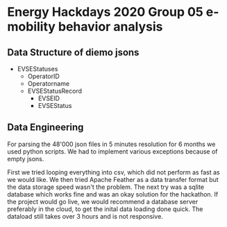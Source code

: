 # Energy Hackdays 2020 Group 05 e-mobility behavior analysis


## Data Structure of diemo jsons

- EVSEStatuses
    - OperatorID
    - Operatorname
    - EVSEStatusRecord
        - EVSEID
        - EVSEStatus
        
## Data Engineering
For parsing the 48'000 json files in 5 minutes resolution for 6 months we used python scripts.
We had to implement various exceptions because of empty jsons.

First we tried looping everything into csv, which did not perform as fast as we would like.
We then tried Apache Feather as a data transfer format but the data storage speed wasn't the problem.
The next try was a sqlite database which works fine and was an okay solution for the hackathon.
If the project would go live, we would recommend a database server preferably in the cloud, to get the inital data loading done quick.
The dataload still takes over 3 hours and is not responsive.

   
